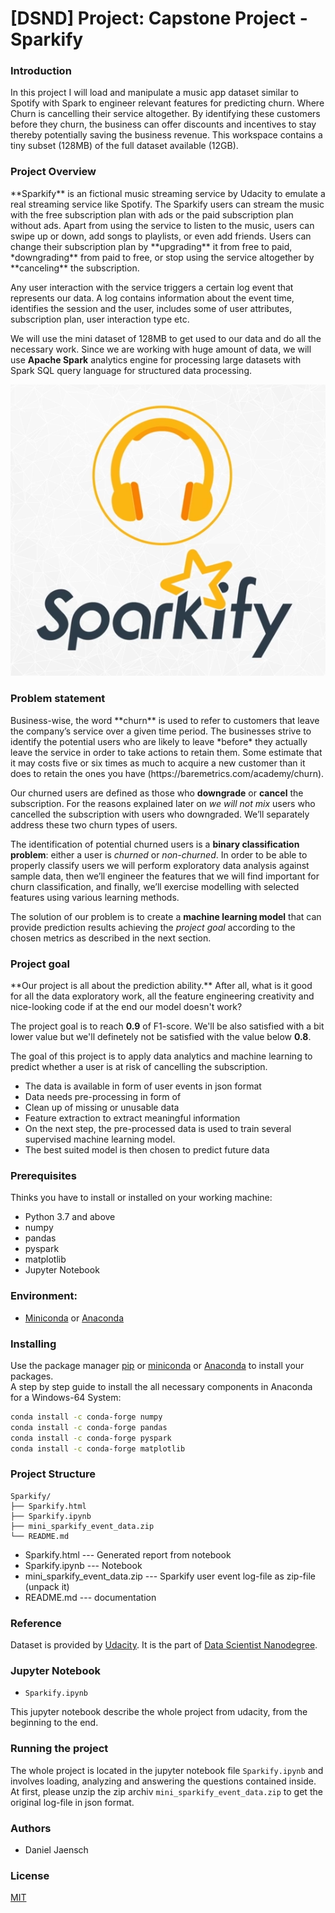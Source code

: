 # [DSND] Project: Capstone Project - Sparkify

### Introduction
<p>
In this project I will load and manipulate a music app dataset similar to Spotify with Spark to engineer relevant features for predicting churn. Where Churn is cancelling their service altogether. By identifying these customers before they churn, the business can offer discounts and incentives to stay thereby potentially saving the business revenue. This workspace contains a tiny subset (128MB) of the full dataset available (12GB).
</p>

### Project Overview
<p>
**Sparkify** is an fictional music streaming service by Udacity to emulate a real streaming service like Spotify. The Sparkify users can stream the music with the free subscription plan with ads or the paid subscription plan without ads. Apart from using the service to listen to the music, users can swipe up or down, add songs to playlists, or even add friends. Users can change their subscription plan by **upgrading** it from free to paid, *downgrading** from paid to free, or stop using the service altogether by **canceling** the subscription.

Any user interaction with the service triggers a certain log event that represents our data. A log contains information about the event time, identifies the session and the user, includes some of user attributes, subscription plan, user interaction type etc.

We will use the mini dataset of 128MB to get used to our data and do all the necessary work. Since we are working with huge amount of data, we will use **Apache Spark** analytics engine for processing large datasets with Spark SQL query language for structured data processing.
</p>

![Sparkify Logo](./image/sparkify_logo.png)

### Problem statement
<p>
Business-wise, the word **churn** is used to refer to customers that leave the company’s service over a given time period. The businesses strive to identify the potential users who are likely to leave *before* they actually leave the service in order to take actions to retain them. Some estimate that it may costs five or six times as much to acquire a new customer than it does to retain the ones you have (https://baremetrics.com/academy/churn).

Our churned users are defined as those who **downgrade** or **cancel** the subscription. For the reasons explained later on *we will not mix* users who cancelled the subscription with users who downgraded. We’ll separately address these two churn types of users.

The identification of potential churned users is a **binary classification problem**: either a user is *churned* or *non-churned*. In order to be able to properly classify users we will perform exploratory data analysis against sample data, then we’ll engineer the features that we will find important for churn classification, and finally, we’ll exercise modelling with selected features using various learning methods.

The solution of our problem is to create a **machine learning model** that can provide prediction results achieving the *project goal* according to the chosen metrics as described in the next section.
</p>

### Project goal

<p>
**Our project is all about the prediction ability.** After all, what is it good for all the data exploratory work, all the feature engineering creativity and nice-looking code if at the end our model doesn't work?  

The project goal is to reach **0.9** of F1-score. We'll be also satisfied with a bit lower value but we'll definetely not be satisfied with the value below **0.8**.

The goal of this project is to apply data analytics and machine learning to predict whether a user is at risk of cancelling the subscription.

* The data is available in form of user events in json format
* Data needs pre-processing in form of
 * Clean up of missing or unusable data
 * Feature extraction to extract meaningful information
* On the next step, the pre-processed data is used to train several supervised machine learning model.
* The best suited model is then chosen to predict future data
</p>

### Prerequisites

Thinks you have to install or installed on your working machine:

* Python 3.7 and above
* numpy
* pandas
* pyspark
* matplotlib
* Jupyter Notebook


### Environment:
* [Miniconda](https://conda.io/miniconda.html) or [Anaconda](https://www.anaconda.com/download/)


### Installing

Use the package manager [pip](https://pip.pypa.io/en/stable/) or
[miniconda](https://conda.io/miniconda.html) or [Anaconda](https://www.anaconda.com/download/) to install your packages.  
A step by step guide to install the all necessary components in Anaconda for a Windows-64 System:
```bash
conda install -c conda-forge numpy
conda install -c conda-forge pandas
conda install -c conda-forge pyspark
conda install -c conda-forge matplotlib
```

### Project Structure
```text
Sparkify/
├── Sparkify.html
├── Sparkify.ipynb
├── mini_sparkify_event_data.zip
└── README.md
```

- Sparkify.html                 --- Generated report from notebook
- Sparkify.ipynb                --- Notebook
- mini_sparkify_event_data.zip  --- Sparkify user event log-file as zip-file (unpack it)
- README.md                     --- documentation


### Reference
<p>Dataset is provided by <a href="https://www.udacity.com/">Udacity</a>.
It is the part of <a href="https://www.udacity.com/course/data-scientist-nanodegree--nd025">Data Scientist Nanodegree</a>.</p>

### Jupyter Notebook
* `Sparkify.ipynb`

This jupyter notebook describe the whole project from udacity, from the beginning to the end.

### Running the project

The whole project is located in the jupyter notebook file `Sparkify.ipynb` and involves loading, analyzing and answering the questions contained inside. At first, please unzip the zip archiv `mini_sparkify_event_data.zip` to get the original log-file in json format.

### Authors
* Daniel Jaensch

### License
[MIT](https://choosealicense.com/licenses/mit/)
